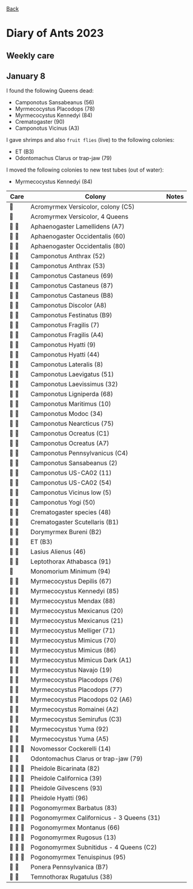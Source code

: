 [Back](./diary.md)

# Diary of Ants 2023

## Weekly care


<!--
Common EMOJIs combos

🦗💧🍯💦
🦗💧🍯💦
🦗💧🍯💦
🪱💧🍯💦
💧 water tank
☠️ Dead ant
👑☠️ Dead queen
❗️ For notes
🛖 Formicarium
🧪 Test tube
🦐 Shrimps or river shrimps
🐟 Fish food
🦗 Crickets
🐛 Mealworms or worms
🌱 Seeds
🪲 Grasshoppers
🪱 Bloodworm
💐 Acromyrmex mix

-----------------------------------------------------------

Basic template

| Care |  Colony | Notes |
|---|---|---|
| 💐 | Acromyrmex Versicolor, colony (C5) | |
| 💐 | Acromyrmex Versicolor, 4 Queens | |
| 🦗 🍯 | Aphaenogaster Lamellidens (A7) | |
| 🦗 🍯 | Aphaenogaster Occidentalis (60) | |
| 🦗 🍯 | Aphaenogaster Occidentalis (80) | |
| 🦗 🍯 | Camponotus Anthrax (52) | |
| 🦗 🍯 | Camponotus Anthrax (53) | |
| 🦗 🍯 | Camponotus Castaneus (69) | |
| 🦗 🍯 | Camponotus Castaneus (87) | |
| 🦗 🍯 | Camponotus Castaneus (B8) | |
| 🦗 🍯 | Camponotus Discolor (A8) | |
| 🦗 🍯 | Camponotus Festinatus (B9) | |
| 🦗 🍯 | Camponotus Fragilis (7) | |
| 🦗 🍯 | Camponotus Fragilis (A4) | |
| 🦗 🍯 | Camponotus Hyatti (9) | |
| 🦗 🍯 | Camponotus Hyatti (44) | |
| 🦗 🍯 | Camponotus Lateralis (8) | |
| 🦗 🍯 | Camponotus Laevigatus (51) | |
| 🦗 🍯 | Camponotus Laevissimus (32) | |
| 🦗 🍯 | Camponotus Ligniperda (68) | |
| 🦗 🍯 | Camponotus Maritimus (10) | |
| 🦗 🍯 | Camponotus Modoc (34) | |
| 🦗 🍯 | Camponotus Nearcticus (75) | |
| 🦗 🍯 | Camponotus Ocreatus (C1) | |
| 🦗 🍯 | Camponotus Ocreatus (A7) | |
| 🦗 🍯 | Camponotus Pennsylvanicus (C4) | |
| 🦗 🍯 | Camponotus Sansabeanus (2) | |
| 🦗 🍯 | Camponotus US-CA02 (11) | |
| 🦗 🍯 | Camponotus US-CA02 (54) | |
| 🦗 🍯 | Camponotus Vicinus low (5) | |
| 🦗 🍯 | Camponotus Yogi (50) | |
| 🦗 🍯 | Crematogaster species (48) | |
| 🦗 🍯 | Crematogaster Scutellaris (B1) | | 
| 🦗 🍯 | Dorymyrmex Bureni (B2) | | 
| 🦗 🍯 | ET (B3) | | 
| 🦗 🍯 | Lasius Alienus (46) | |
| 🦗 🍯 | Leptothorax Athabasca (91) | | 
| 🦗  | Monomorium Minimum (94) | | 
| 🦗 🍯 | Myrmecocystus Depilis (67) | | 
| 🦗 🍯 | Myrmecocystus Kennedyi (85) | | 
| 🦗 🍯 | Myrmecocystus Mendax (88) | | 
| 🦗 🍯 | Myrmecocystus Mexicanus (20) | | 
| 🦗 🍯 | Myrmecocystus Mexicanus (21) | | 
| 🦗 🍯 | Myrmecocystus Melliger (71) | | 
| 🦗 🍯 | Myrmecocystus Mimicus (70) | | 
| 🦗 🍯 | Myrmecocystus Mimicus (86) | | 
| 🦗 🍯 | Myrmecocystus Mimicus Dark (A1) | | 
| 🦗 🍯 | Myrmecocystus Navajo (19) | |
| 🦗 🍯 | Myrmecocystus Placodops (76) | |
| 🦗 🍯 | Myrmecocystus Placodops (77) | |
| 🦗 🍯 | Myrmecocystus Placodops 02 (A6) | |
| 🦗 🍯 | Myrmecocystus Romainei (A2) | |
| 🦗 🍯 | Myrmecocystus Semirufus (C3) | |
| 🦗 🍯 | Myrmecocystus Yuma (92) | | 
| 🦗 🍯 | Myrmecocystus Yuma (A5) | | 
| 🌱 🦗 🍯 | Novomessor Cockerelli (14) | |
| 🦗 🍯 | Odontomachus Clarus or trap-jaw (79) | |
| 🌱 🦗 🍯 | Pheidole Bicarinata (82) | |
| 🌱 🦗 🍯 | Pheidole Californica (39) | |
| 🌱 🦗 🍯 | Pheidole Gilvescens (93) | |
| 🌱 🦗 🍯 | Pheidole Hyatti (96) | |
| 🌱 🦗 🍯 | Pogonomyrmex Barbatus (83) | |
| 🌱 🦗 🍯 | Pogonomyrmex Californicus - 3 Queens (31) | |
| 🌱 🦗 🍯 | Pogonomyrmex Montanus (66) | |
| 🌱 🦗 🍯 | Pogonomyrmex Rugosus (13) | |
| 🌱 🦗 🍯 | Pogonomyrmex Subnitidus  - 4 Queens (C2) | |
| 🌱 🦗 🍯 | Pogonomyrmex Tenuispinus (95) | |
| 🦗 🍯 | Ponera Pennsylvanica (B7) | |
| 🦗 🍯 | Temnothorax Rugatulus (38) | |
-->

## January 8

I found the following Queens dead:

* Camponotus Sansabeanus (56)
* Myrmecocystus Placodops (78)
* Myrmecocystus Kennedyi (84)
* Crematogaster (90)
* Camponotus Vicinus (A3)

I gave shrimps and also `fruit flies` (live) to the following colonies:

* ET (B3)
* Odontomachus Clarus or trap-jaw (79)

I moved the following colonies to new test tubes (out of water):
* Myrmecocystus Kennedyi (84)


| Care |  Colony | Notes |
|---|---|---|
| 💐 | Acromyrmex Versicolor, colony (C5) | |
| 💐 | Acromyrmex Versicolor, 4 Queens | |
| 🦐  🍯 | Aphaenogaster Lamellidens (A7) | |
| 🦐  🍯 | Aphaenogaster Occidentalis (60) | |
| 🦐  🍯 | Aphaenogaster Occidentalis (80) | |
| 🦐  🍯 | Camponotus Anthrax (52) | |
| 🦐  🍯 | Camponotus Anthrax (53) | |
| 🦐  🍯 | Camponotus Castaneus (69) | |
| 🦐  🍯 | Camponotus Castaneus (87) | |
| 🦐  🍯 | Camponotus Castaneus (B8) | |
| 🦐  🍯 | Camponotus Discolor (A8) | |
| 🦐  🍯 | Camponotus Festinatus (B9) | |
| 🦐  🍯 | Camponotus Fragilis (7) | |
| 🦐  🍯 | Camponotus Fragilis (A4) | |
| 🦐  🍯 | Camponotus Hyatti (9) | |
| 🦐  🍯 | Camponotus Hyatti (44) | |
| 🦐  🍯 | Camponotus Lateralis (8) | |
| 🦐  🍯 | Camponotus Laevigatus (51) | |
| 🦐  🍯 | Camponotus Laevissimus (32) | |
| 🦐  🍯 | Camponotus Ligniperda (68) | |
| 🦐  🍯 | Camponotus Maritimus (10) | |
| 🦐  🍯 | Camponotus Modoc (34) | |
| 🦐  🍯 | Camponotus Nearcticus (75) | |
| 🦐  🍯 | Camponotus Ocreatus (C1) | |
| 🦐  🍯 | Camponotus Ocreatus (A7) | |
| 🦐  🍯 | Camponotus Pennsylvanicus (C4) | |
| 🦐  🍯 | Camponotus Sansabeanus (2) | |
| 🦐  🍯 | Camponotus US-CA02 (11) | |
| 🦐  🍯 | Camponotus US-CA02 (54) | |
| 🦐  🍯 | Camponotus Vicinus low (5) | |
| 🦐  🍯 | Camponotus Yogi (50) | |
| 🦐  🍯 | Crematogaster species (48) | |
| 🦐  🍯 | Crematogaster Scutellaris (B1) | | 
| 🦐  🍯 | Dorymyrmex Bureni (B2) | | 
| 🦐  🍯 | ET (B3) | | 
| 🦐  🍯 | Lasius Alienus (46) | |
| 🦐  🍯 | Leptothorax Athabasca (91) | | 
| 🦐   | Monomorium Minimum (94) | | 
| 🦐  🍯 | Myrmecocystus Depilis (67) | | 
| 🦐  🍯 | Myrmecocystus Kennedyi (85) | | 
| 🦐  🍯 | Myrmecocystus Mendax (88) | | 
| 🦐  🍯 | Myrmecocystus Mexicanus (20) | | 
| 🦐  🍯 | Myrmecocystus Mexicanus (21) | | 
| 🦐  🍯 | Myrmecocystus Melliger (71) | | 
| 🦐  🍯 | Myrmecocystus Mimicus (70) | | 
| 🦐  🍯 | Myrmecocystus Mimicus (86) | | 
| 🦐  🍯 | Myrmecocystus Mimicus Dark (A1) | | 
| 🦐  🍯 | Myrmecocystus Navajo (19) | |
| 🦐  🍯 | Myrmecocystus Placodops (76) | |
| 🦐  🍯 | Myrmecocystus Placodops (77) | |
| 🦐  🍯 | Myrmecocystus Placodops 02 (A6) | |
| 🦐  🍯 | Myrmecocystus Romainei (A2) | |
| 🦐  🍯 | Myrmecocystus Semirufus (C3) | |
| 🦐  🍯 | Myrmecocystus Yuma (92) | | 
| 🦐  🍯 | Myrmecocystus Yuma (A5) | | 
| 🌱 🦐  🍯 | Novomessor Cockerelli (14) | |
| 🦐  🍯 | Odontomachus Clarus or trap-jaw (79) | |
| 🌱 🦐  🍯 | Pheidole Bicarinata (82) | |
| 🌱 🦐  🍯 | Pheidole Californica (39) | |
| 🌱 🦐  🍯 | Pheidole Gilvescens (93) | |
| 🌱 🦐  🍯 | Pheidole Hyatti (96) | |
| 🌱 🦐  🍯 | Pogonomyrmex Barbatus (83) | |
| 🌱 🦐  🍯 | Pogonomyrmex Californicus - 3 Queens (31) | |
| 🌱 🦐  🍯 | Pogonomyrmex Montanus (66) | |
| 🌱 🦐  🍯 | Pogonomyrmex Rugosus (13) | |
| 🌱 🦐  🍯 | Pogonomyrmex Subnitidus  - 4 Queens (C2) | |
| 🌱 🦐  🍯 | Pogonomyrmex Tenuispinus (95) | |
| 🦐  🍯 | Ponera Pennsylvanica (B7) | |
| 🦐  🍯 | Temnothorax Rugatulus (38) | |